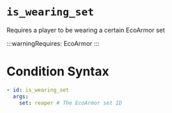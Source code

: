 # `is_wearing_set`

Requires a player to be wearing a certain EcoArmor set

:::warningRequires:
EcoArmor
:::

# Condition Syntax
```yaml
- id: is_wearing_set
  args:
    set: reaper # The EcoArmor set ID
```
